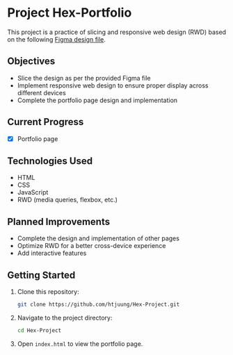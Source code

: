 # Project Hex-Portfolio

This project is a practice of slicing and responsive web design (RWD) based on the following [Figma design file](https://www.figma.com/design/rX9YdVutqj9jF0kw72SAKi/2024ver.-%E9%AB%94%E9%A9%97%E7%87%9F%E8%A8%AD%E8%A8%88%E7%A8%BF?node-id=2221-22843&t=9UwcYMIUm0NDgms3-0).

## Objectives

- Slice the design as per the provided Figma file
- Implement responsive web design to ensure proper display across different devices
- Complete the portfolio page design and implementation

## Current Progress

- [x] Portfolio page

## Technologies Used

- HTML
- CSS
- JavaScript
- RWD (media queries, flexbox, etc.)

## Planned Improvements

- Complete the design and implementation of other pages
- Optimize RWD for a better cross-device experience
- Add interactive features

## Getting Started

1. Clone this repository:
    ```bash
    git clone https://github.com/htjuung/Hex-Project.git
    ```

2. Navigate to the project directory:
    ```bash
    cd Hex-Project
    ```

3. Open `index.html` to view the portfolio page.


